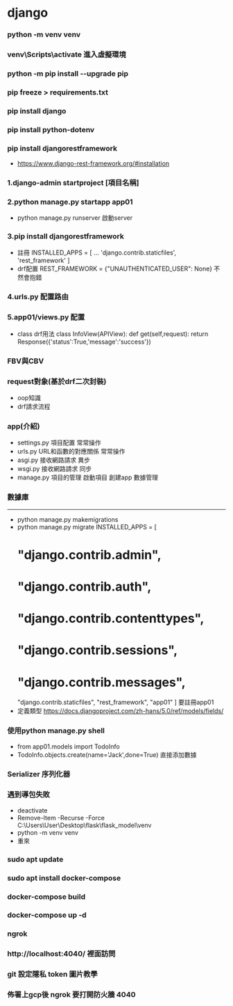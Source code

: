 # django

### python -m venv venv
### venv\Scripts\activate 進入虛擬環境
### python -m pip install --upgrade pip
### pip freeze > requirements.txt
### pip install django
### pip install python-dotenv
### pip install djangorestframework 
- https://www.django-rest-framework.org/#installation
### 1.django-admin startproject [項目名稱]
### 2.python manage.py startapp app01
- python manage.py runserver 啟動server
### 3.pip install djangorestframework 
- 註冊
    INSTALLED_APPS = [
    ...
    'django.contrib.staticfiles',
    'rest_framework'
]
- drf配置 REST_FRAMEWORK = {"UNAUTHENTICATED_USER": None} 不然會抱錯
### 4.urls.py 配置路由
### 5.app01/views.py 配置
- class drf用法
class InfoView(APIView):
    def get(self,request):
        return Response({'status':True,'message':'success'})
### FBV與CBV
### request對象(基於drf二次封裝)
- oop知識
- drf請求流程
### app(介紹)
- settings.py 項目配置        常常操作
- urls.py URL和函數的對應關係  常常操作
- asgi.py 接收網路請求 異步
- wsgi.py 接收網路請求 同步
- manage.py 項目的管理 啟動項目 創建app 數據管理
### 數據庫
--------------------------
- python manage.py makemigrations
- python manage.py migrate
INSTALLED_APPS = [
    # "django.contrib.admin",
    # "django.contrib.auth",
    # "django.contrib.contenttypes",
    # "django.contrib.sessions",
    # "django.contrib.messages",
    "django.contrib.staticfiles",
    "rest_framework",
    "app01"
] 要註冊app01
- 定義類型 https://docs.djangoproject.com/zh-hans/5.0/ref/models/fields/
### 使用python manage.py shell
- from app01.models import TodoInfo
- TodoInfo.objects.create(name='Jack',done=True) 直接添加數據

### Serializer 序列化器

### 遇到導包失敗
- deactivate
- Remove-Item -Recurse -Force C:\Users\User\Desktop\flask\flask_model\venv
- python -m venv venv 
- 重來


### sudo apt update
### sudo apt install docker-compose
### docker-compose build 
### docker-compose up -d

### ngrok
### http://localhost:4040/ 裡面訪問 

### git 設定隱私 token 圖片教學

### 佈署上gcp後 ngrok 要打開防火牆 4040